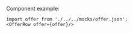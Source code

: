 Component example:

```
import offer from './../../mocks/offer.json';
<OfferRow offer={offer}/>
```
